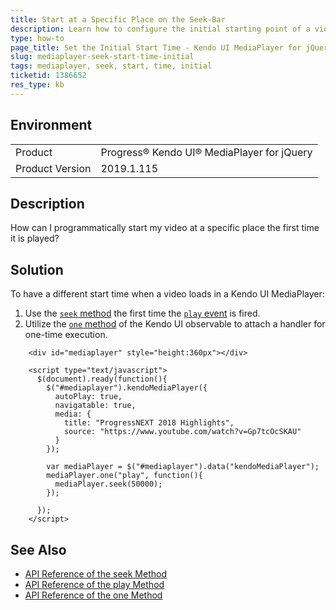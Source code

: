 ```yaml
---
title: Start at a Specific Place on the Seek-Bar
description: Learn how to configure the initial starting point of a video when working with the Kendo UI MediaPlayer.
type: how-to
page_title: Set the Initial Start Time - Kendo UI MediaPlayer for jQuery
slug: mediaplayer-seek-start-time-initial
tags: mediaplayer, seek, start, time, initial
ticketid: 1386652
res_type: kb
---
```


## Environment

<table>
 <tr>
  <td>Product</td>
  <td>Progress® Kendo UI® MediaPlayer for jQuery</td>
 </tr>

  <td>Product Version</td>
  <td>2019.1.115</td>
 </tr>
</table>

## Description

How can I programmatically start my video at a specific place the first time it is played?

## Solution

To have a different start time when a video loads in a Kendo UI MediaPlayer:

1. Use the [`seek` method](https://docs.telerik.com/kendo-ui/api/javascript/ui/mediaplayer/methods/seek) the first time the [`play` event](https://docs.telerik.com/kendo-ui/api/javascript/ui/mediaplayer/events/play) is fired.
1. Utilize the [`one` method](https://docs.telerik.com/kendo-ui/api/javascript/observable/methods/one) of the Kendo UI observable to attach a handler for one-time execution.

```dojo
    <div id="mediaplayer" style="height:360px"></div>

    <script type="text/javascript">
      $(document).ready(function(){
        $("#mediaplayer").kendoMediaPlayer({
          autoPlay: true,
          navigatable: true,
          media: {
            title: "ProgressNEXT 2018 Highlights",
            source: "https://www.youtube.com/watch?v=Gp7tcOcSKAU"
          }
        });

        var mediaPlayer = $("#mediaplayer").data("kendoMediaPlayer");
        mediaPlayer.one("play", function(){
          mediaPlayer.seek(50000);
        });

      });
    </script>
```

## See Also

* [API Reference of the seek Method](https://docs.telerik.com/kendo-ui/api/javascript/ui/mediaplayer/methods/seek)
* [API Reference of the play Method](https://docs.telerik.com/kendo-ui/api/javascript/ui/mediaplayer/events/play)
* [API Reference of the one Method](https://docs.telerik.com/kendo-ui/api/javascript/observable/methods/one)
